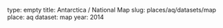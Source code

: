 type: empty
title: Antarctica / National Map
slug: places/aq/datasets/map
place: aq
dataset: map
year: 2014
